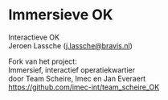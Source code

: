 # Immersieve OK

Interactieve OK  
Jeroen Lassche (j.lassche@bravis.nl)

Fork van het project:  
Immersief, interactief operatiekwartier  
door Team Scheire, Imec en Jan Everaert  
https://github.com/imec-int/team_scheire_OK
